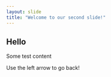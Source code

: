 ```yaml
---
layout: slide
title: "Welcome to our second slide!"
---
```

## Hello
Some test content

Use the left arrow to go back!
